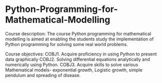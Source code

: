 # Python-Programming-for-Mathematical-Modelling

Course description: The course Python programming for mathematical modelling is aimed at enabling the students study the implementation of Python programming for solving some real world problems. 

Course objectives: COBJ1. Acquire proficiency in using Python to present data graphically  COBJ2. Solving differential equations analytically and numerically using Python.  COBJ3. Acquire skills to solve various Mathematical models- exponential growth, Logistic growth, simple pendulum and spreading of disease.
